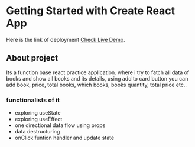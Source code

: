 # Getting Started with Create React App

Here is the link of deployment  [Check Live Demo](https://add-to-card-using-react.netlify.app/).

## About project
 Its a function base react practice application. where i try to fatch all data of books and show all books and its details, using add to card button you can add book, price, total books, which books, books  quantity, total price etc..
### functionalists of it
- exploring useState
- exploring useEffect
- one directional data flow using props
- data destructuring
- onClick funtion handler and update state

